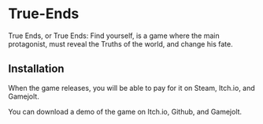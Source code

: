 # True-Ends

True Ends, or True Ends: Find yourself, is a game where the main protagonist, must reveal the Truths of the world, and change his fate.

## Installation

When the game releases, you will be able to pay for it on Steam, Itch.io, and Gamejolt.

You can download a demo of the game on Itch.io, Github, and Gamejolt.